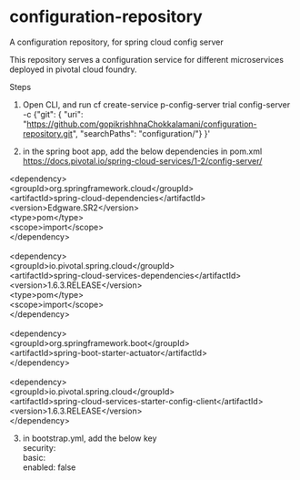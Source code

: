 # configuration-repository
A configuration repository, for spring cloud config server

This repository serves a configuration service for different microservices deployed in pivotal cloud foundry.

Steps

1. Open CLI, and run cf create-service p-config-server trial config-server -c {"git": { "uri": "https://github.com/gopikrishhnaChokkalamani/configuration-repository.git", "searchPaths": "configuration/"} }'

2. in the spring boot app, add the below dependencies in pom.xml 
https://docs.pivotal.io/spring-cloud-services/1-2/config-server/

\<dependency><br>
			\<groupId>org.springframework.cloud\</groupId><br>
			\<artifactId>spring-cloud-dependencies\</artifactId><br>
			\<version>Edgware.SR2\</version><br>
			\<type>pom\</type><br>
			\<scope>import\</scope><br>
		\</dependency><br><br>
		\<dependency><br>
			\<groupId>io.pivotal.spring.cloud\</groupId><br>
			\<artifactId>spring-cloud-services-dependencies\</artifactId><br>
			\<version>1.6.3.RELEASE\</version><br>
			\<type>pom\</type><br>
			\<scope>import\</scope><br>
		\</dependency><br><br>
		\<dependency><br>
			\<groupId>org.springframework.boot\</groupId><br>
			\<artifactId>spring-boot-starter-actuator\</artifactId><br>
		\</dependency><br><br>
		\<dependency><br>
			\<groupId>io.pivotal.spring.cloud\</groupId><br>
			\<artifactId>spring-cloud-services-starter-config-client\</artifactId><br>
			\<version>1.6.3.RELEASE\</version><br>
\</dependency><br>

3. in bootstrap.yml, add the below key<br>
security:<br>
  basic:<br>
    enabled: false<br>
    
 
